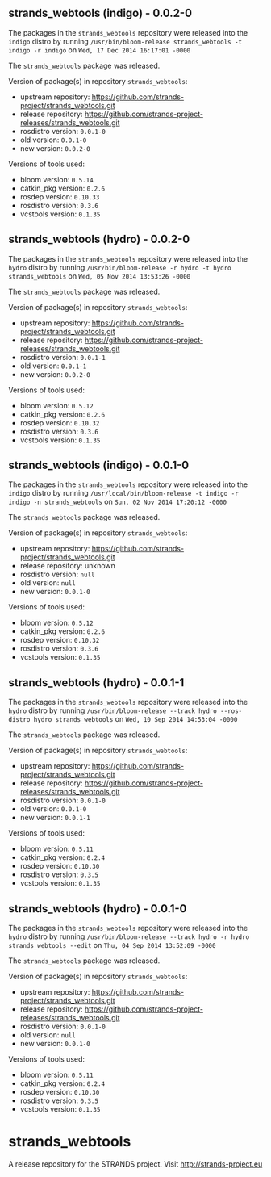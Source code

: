 ## strands_webtools (indigo) - 0.0.2-0

The packages in the `strands_webtools` repository were released into the `indigo` distro by running `/usr/bin/bloom-release strands_webtools -t indigo -r indigo` on `Wed, 17 Dec 2014 16:17:01 -0000`

The `strands_webtools` package was released.

Version of package(s) in repository `strands_webtools`:
- upstream repository: https://github.com/strands-project/strands_webtools.git
- release repository: https://github.com/strands-project-releases/strands_webtools.git
- rosdistro version: `0.0.1-0`
- old version: `0.0.1-0`
- new version: `0.0.2-0`

Versions of tools used:
- bloom version: `0.5.14`
- catkin_pkg version: `0.2.6`
- rosdep version: `0.10.33`
- rosdistro version: `0.3.6`
- vcstools version: `0.1.35`


## strands_webtools (hydro) - 0.0.2-0

The packages in the `strands_webtools` repository were released into the `hydro` distro by running `/usr/bin/bloom-release -r hydro -t hydro strands_webtools` on `Wed, 05 Nov 2014 13:53:26 -0000`

The `strands_webtools` package was released.

Version of package(s) in repository `strands_webtools`:
- upstream repository: https://github.com/strands-project/strands_webtools.git
- release repository: https://github.com/strands-project-releases/strands_webtools.git
- rosdistro version: `0.0.1-1`
- old version: `0.0.1-1`
- new version: `0.0.2-0`

Versions of tools used:
- bloom version: `0.5.12`
- catkin_pkg version: `0.2.6`
- rosdep version: `0.10.32`
- rosdistro version: `0.3.6`
- vcstools version: `0.1.35`


## strands_webtools (indigo) - 0.0.1-0

The packages in the `strands_webtools` repository were released into the `indigo` distro by running `/usr/local/bin/bloom-release -t indigo -r indigo -n strands_webtools` on `Sun, 02 Nov 2014 17:20:12 -0000`

The `strands_webtools` package was released.

Version of package(s) in repository `strands_webtools`:
- upstream repository: https://github.com/strands-project/strands_webtools.git
- release repository: unknown
- rosdistro version: `null`
- old version: `null`
- new version: `0.0.1-0`

Versions of tools used:
- bloom version: `0.5.12`
- catkin_pkg version: `0.2.6`
- rosdep version: `0.10.32`
- rosdistro version: `0.3.6`
- vcstools version: `0.1.35`


## strands_webtools (hydro) - 0.0.1-1

The packages in the `strands_webtools` repository were released into the `hydro` distro by running `/usr/bin/bloom-release --track hydro --ros-distro hydro strands_webtools` on `Wed, 10 Sep 2014 14:53:04 -0000`

The `strands_webtools` package was released.

Version of package(s) in repository `strands_webtools`:
- upstream repository: https://github.com/strands-project/strands_webtools.git
- release repository: https://github.com/strands-project-releases/strands_webtools.git
- rosdistro version: `0.0.1-0`
- old version: `0.0.1-0`
- new version: `0.0.1-1`

Versions of tools used:
- bloom version: `0.5.11`
- catkin_pkg version: `0.2.4`
- rosdep version: `0.10.30`
- rosdistro version: `0.3.5`
- vcstools version: `0.1.35`


## strands_webtools (hydro) - 0.0.1-0

The packages in the `strands_webtools` repository were released into the `hydro` distro by running `/usr/bin/bloom-release --track hydro -r hydro strands_webtools --edit` on `Thu, 04 Sep 2014 13:52:09 -0000`

The `strands_webtools` package was released.

Version of package(s) in repository `strands_webtools`:
- upstream repository: https://github.com/strands-project/strands_webtools.git
- release repository: https://github.com/strands-project-releases/strands_webtools.git
- rosdistro version: `0.0.1-0`
- old version: `null`
- new version: `0.0.1-0`

Versions of tools used:
- bloom version: `0.5.11`
- catkin_pkg version: `0.2.4`
- rosdep version: `0.10.30`
- rosdistro version: `0.3.5`
- vcstools version: `0.1.35`


strands_webtools
================

A release repository for the STRANDS project. Visit http://strands-project.eu
